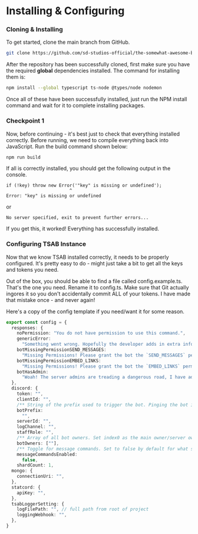 # Installing & Configuring

### Cloning & Installing

To get started, clone the main branch from GitHub.

```bash
git clone https://github.com/sd-studios-official/the-somewhat-awesome-bot.git
```

After the repository has been successfully cloned, first make sure you have the required **global** dependencies installed. The command for installing them is:&#x20;

```bash
npm install --global typescript ts-node @types/node nodemon
```

Once all of these have been successfully installed, just run the NPM install command and wait for it to complete installing packages.

### Checkpoint 1

Now, before continuing - it's best just to check that everything installed correctly. Before running, we need to compile everything back into JavaScript. Run the build command shown below:

```bash
npm run build
```

If all is correctly installed, you should get the following output in the console.

```
if (!key) throw new Error('"key" is missing or undefined');
                        ^
Error: "key" is missing or undefined
```

or

```
No server specified, exit to prevent further errors...
```

If you get this, it worked! Everything has successfully installed.

### Configuring TSAB Instance

Now that we know TSAB installed correctly, it needs to be properly configured. It's pretty easy to do - might just take a bit to get all the keys and tokens you need.

Out of the box, you should be able to find a file called config.example.ts. That's the one you need. Rename it to config.ts. Make sure that Git actually ingores it so you don't accidentally commit ALL of your tokens. I have made that mistake once - and never again!

Here's a copy of the config template if you need/want it for some reason.

```typescript
export const config = {
  responses: {
    noPermission: "You do not have permission to use this command.",
    genericError:
      "Something went wrong. Hopefully the developer adds in extra info!",
    botMissingPermissionSEND_MESSAGES:
      "Missing Permissions! Please grant the bot the `SEND_MESSAGES` permission or reinvite the bot with the correct permissions.",
    botMissingPermissionEMBED_LINKS:
      "Missing Permissions! Please grant the bot the `EMBED_LINKS` permission or reinvite the bot with the correct permissions",
    botHasAdmin:
      "Woah! The server admins are treading a dangerous road, I have admin! If my token gets leaked I could cause havoc! Please ask server admins to remove my administrator permissions.\n\nI will also send a message to the log channel if there is one available.",
  },
  discord: {
    token: "",
    clientId: "",
    /** String of the prefix used to trigger the bot. Pinging the bot is a WIP at the moment. */
    botPrefix:
      "",
    serverId: "",
    logChannel: "",
    staffRole: "",
    /** Array of all bot owners. Set index0 as the main owner/server owner, basically the person you want people to contact when it breaks. */
    botOwners: [""],
    /** Toggle for message commands. Set to false by default for what should be obvious reasons. Read the DDev docs if you want more info on why. */
    messageCommandsEnabled:
      false,
    shardCount: 1, 
  mongo: {
    connectionUri: "",
  },
  statcord: {
    apiKey: "",
  },
  tsabLoggerSetting: {
    logFilePath: "", // full path from root of project
    loggingWebhook: "",
  },
}
```
